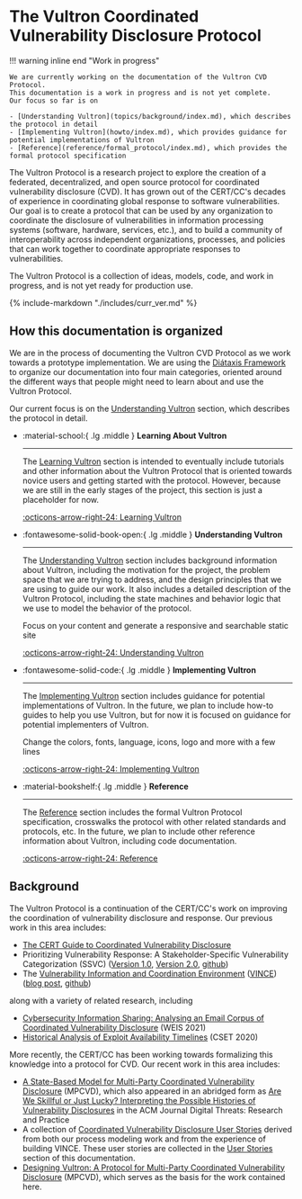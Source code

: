 # The Vultron Coordinated Vulnerability Disclosure Protocol

!!! warning inline end "Work in progress"

    We are currently working on the documentation of the Vultron CVD Protocol.
    This documentation is a work in progress and is not yet complete.
    Our focus so far is on
    
    - [Understanding Vultron](topics/background/index.md), which describes the protocol in detail
    - [Implementing Vultron](howto/index.md), which provides guidance for potential implementations of Vultron
    - [Reference](reference/formal_protocol/index.md), which provides the formal protocol specification

The Vultron Protocol is a research project to explore the creation of a federated, decentralized, and open source protocol for
coordinated vulnerability disclosure (CVD).
It has grown out of the CERT/CC's decades of experience in coordinating global response to software vulnerabilities.
Our goal is to create a protocol that can be used by any organization to coordinate the disclosure of vulnerabilities in
information processing systems (software, hardware, services, etc.), and to build a community of interoperability across
independent organizations, processes, and policies that can work together to coordinate appropriate responses to vulnerabilities.

The Vultron Protocol is a collection of ideas, models, code, and work in progress, and is not yet ready for production use.

{% include-markdown "./includes/curr_ver.md" %}

## How this documentation is organized

We are in the process of documenting the Vultron CVD Protocol as we work towards a prototype implementation.
We are using the [Diátaxis Framework](https://diataxis.fr/) to organize our documentation into four main categories,
oriented around the different ways that people might need to learn about and use the Vultron Protocol.

Our current focus is on the [Understanding Vultron](topics/background/index.md) section, which describes the protocol
in detail.

<div class="grid cards" markdown>

- :material-school:{ .lg .middle } **Learning About Vultron**

    ---

    The [Learning Vultron](tutorials/index.md) section is intended to eventually include tutorials and other
    information about the Vultron Protocol that is oriented towards novice users and getting started with the protocol.
    However, because we are still in the early stages of the project, this section is just a placeholder for now.

    [:octicons-arrow-right-24: Learning Vultron](tutorials/index.md)

- :fontawesome-solid-book-open:{ .lg .middle } **Understanding Vultron**

    ---

    The [Understanding Vultron](topics/background/index.md) section includes background information about Vultron,
    including the motivation for the project, the problem space that we are trying to address, and the design principles
    that we are using to guide our work. It also includes a detailed description of the Vultron Protocol, including
    the state machines and behavior logic that we use to model the behavior of the protocol.

    Focus on your content and generate a responsive and searchable static site

    [:octicons-arrow-right-24: Understanding Vultron](topics/background/index.md)

- :fontawesome-solid-code:{ .lg .middle } **Implementing Vultron**

    ---

    The [Implementing Vultron](howto/index.md) section includes guidance for potential implementations of Vultron.
    In the future, we plan to include how-to guides to help you use Vultron, but for now it is focused on guidance for
    potential implementers of Vultron.

    Change the colors, fonts, language, icons, logo and more with a few lines

    [:octicons-arrow-right-24: Implementing Vultron](howto/index.md)

- :material-bookshelf:{ .lg .middle } **Reference**

    ---

    The [Reference](reference/index.md) section includes the formal Vultron Protocol specification, crosswalks the
    protocol with other related standards and protocols, etc.
    In the future, we plan to include other reference information about Vultron, including code documentation.

    [:octicons-arrow-right-24: Reference](reference/index.md)

</div>

## Background

The Vultron Protocol is a continuation of the CERT/CC's work on improving the coordination of vulnerability disclosure and response.
Our previous work in this area includes:

- [The CERT Guide to Coordinated Vulnerability Disclosure](https://vuls.cert.org/confluence/display/CVD)
- Prioritizing Vulnerability Response: A Stakeholder-Specific Vulnerability Categorization (SSVC) ([Version 1.0](https://resources.sei.cmu.edu/library/asset-view.cfm?assetid=636379), [Version
2.0](https://resources.sei.cmu.edu/library/asset-view.cfm?assetid=653459), [github](https://github.com/CERTCC/SSVC))
- The [Vulnerability Information and Coordination Environment](https://kb.cert.org/vince/)
  ([VINCE](https://kb.cert.org/vince/))
  ([blog post](https://insights.sei.cmu.edu/news/certcc-releases-vince-software-vulnerability-collaboration-platform/),
  [github](https://github.com/CERTCC/VINCE))

along with a variety of related research, including

- [Cybersecurity Information Sharing: Analysing an Email Corpus of Coordinated Vulnerability Disclosure](https://weis2021.econinfosec.org/wp-content/uploads/sites/9/2021/06/weis21-sridhar.pdf) (WEIS 2021)
- [Historical Analysis of Exploit Availability Timelines](https://www.usenix.org/conference/cset20/presentation/householder) (CSET 2020)

More recently, the CERT/CC has been working towards formalizing this knowledge into a protocol for CVD.
Our recent work in this area includes:

- [A State-Based Model for Multi-Party Coordinated Vulnerability Disclosure](https://resources.sei.cmu.edu/library/asset-view.cfm?assetid=735513) (MPCVD), which also appeared in an
abridged form as [Are We Skillful or Just Lucky? Interpreting the Possible Histories of Vulnerability Disclosures](https://doi.org/10.1145/3477431) in the
ACM Journal Digital Threats: Research and Practice
- A collection of [Coordinated Vulnerability Disclosure User Stories](https://resources.sei.cmu.edu/library/asset-view.cfm?assetid=886543) derived from both our process modeling work and from the experience of building VINCE.
  These user stories are collected in the [User Stories](topics/user_stories/index.md) section of this documentation.
- [Designing Vultron: A Protocol for Multi-Party Coordinated Vulnerability Disclosure](https://resources.sei.cmu.edu/library/asset-view.cfm?assetid=887198) (MPCVD),
  which serves as the basis for the work contained here.

